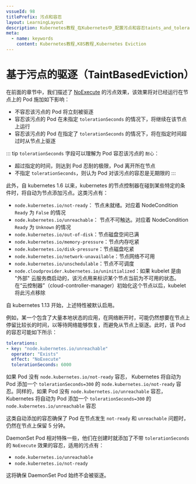 ```yaml
---
vssueId: 98
titlePrefix: 污点和容忍
layout: LearningLayout
description: Kubernetes教程_在Kubernetes中_配置污点和容忍taints_and_toleration的基于污点的驱逐
meta:
  - name: keywords
    content: Kubernetes教程,K8S教程,Kubernetes Eviction
---
```


# 基于污点的驱逐（TaintBasedEviction）

在前面的章节中，我们描述了 [NoExecute](/learning/k8s-intermediate/config/taints-toleration/#污点与容忍的匹配) 的污点效果，该效果将对已经运行在节点上的 Pod 施加如下影响：
* 不容忍该污点的 Pod 将立刻被驱逐
* 容忍该污点的 Pod 在未指定 `tolerationSeconds` 的情况下，将继续在该节点上运行
* 容忍该污点的 Pod 在指定了 `tolerationSeconds` 的情况下，将在指定时间超过时从节点上驱逐

::: tip
`tolerationSeconds` 字段可以理解为 Pod 容忍该污点的 `耐心`：
* 超过指定的时间，则达到 Pod 忍耐的极限，Pod 离开所在节点
* 不指定 `tolerationSeconds`，则认为 Pod 对该污点的容忍是无期限的
:::

此外，自 kubernetes 1.6 以来，kubernetes 的节点控制器在碰到某些特定的条件时，将自动为节点添加污点。这类污点有：
* `node.kubernetes.io/not-ready`： 节点未就绪。对应着 NodeCondition `Ready` 为 `False` 的情况
* `node.kubernetes.io/unreachable`： 节点不可触达。对应着 NodeCondition `Ready` 为 `Unknown` 的情况
* `node.kubernetes.io/out-of-disk`：节点磁盘空间已满
* `node.kubernetes.io/memory-pressure`：节点内存吃紧
* `node.kubernetes.io/disk-pressure`：节点磁盘吃紧
* `node.kubernetes.io/network-unavailable`：节点网络不可用
* `node.kubernetes.io/unschedulable`：节点不可调度
* `node.cloudprovider.kubernetes.io/uninitialized`：如果 kubelet 是由 "外部" 云服务商启动的，该污点用来标识某个节点当前为不可用的状态。在“云控制器”（cloud-controller-manager）初始化这个节点以后，kubelet将此污点移除

自 kubernetes 1.13 开始，上述特性被默认启用。

例如，某一个包含了大量本地状态的应用，在网络断开时，可能仍然想要在节点上停留比较长的时间，以等待网络能够恢复，而避免从节点上驱逐。此时，该 Pod 的容忍可能如下所示：

``` yaml
tolerations:
- key: "node.kubernetes.io/unreachable"
  operator: "Exists"
  effect: "NoExecute"
  tolerationSeconds: 6000
```

如果 Pod 没有 `node.kubernetes.io/not-ready` 容忍，
Kubernetes 将自动为 Pod 添加一个 `tolerationSeconds=300` 的 `node.kubernetes.io/not-ready` 容忍。同样的，如果 Pod 没有 `node.kubernetes.io/unreachable` 容忍，Kubernetes 将自动为 Pod 添加一个 `tolerationSeconds=300` 的 `node.kubernetes.io/unreachable` 容忍

这类自动添加的容忍确保了 Pod 在节点发生 `not-ready` 和 `unreachable` 问题时，仍然在节点上保留 5 分钟。

DaemonSet Pod 相对特殊一些，他们在创建时就添加了不带 `tolerationSeconds` 的 `NoExecute` 效果的容忍，适用的污点有：
* `node.kubernetes.io/unreachable`
* `node.kubernetes.io/not-ready`

这将确保 DaemonSet Pod 始终不会被驱逐。
